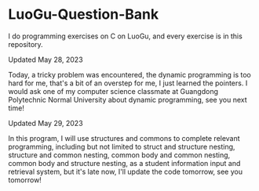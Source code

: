 # LuoGu-Question-Bank
I do programming exercises on C on LuoGu, and every exercise is in this repository.

Updated May 28, 2023

Today, a tricky problem was encountered, the dynamic programming is too hard for me, that's a bit of an overstep for me, I just learned the pointers.
I would ask one of my computer science classmate at Guangdong Polytechnic Normal University about dynamic programming, see you next time!

Updated May 29, 2023

In this program, I will use structures and commons to complete relevant programming, including but not limited to struct and structure nesting, structure and common nesting, common body and common nesting, common body and structure nesting, as a student information input and retrieval system, but it's late now, I'll update the code tomorrow, see you tomorrow!

